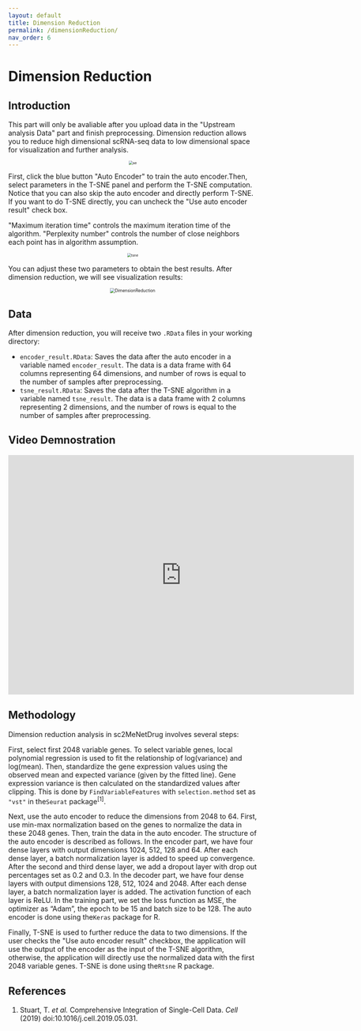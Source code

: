 ```yaml
---
layout: default
title: Dimension Reduction
permalink: /dimensionReduction/
nav_order: 6
---
```


# Dimension Reduction

## Introduction

This part will only be avaliable after you upload data in the "Upstream analysis Data" part and finish preprocessing. Dimension reduction allows you to reduce high dimensional scRNA-seq data to low dimensional space for visualization and further analysis.

<p align="center">
  <img src="../pic/ae.png" alt="ae" style="zoom:50%;" />
  </p>

First, click the blue button "Auto Encoder" to train the auto encoder.Then, select parameters in the T-SNE panel and perform the T-SNE computation. Notice that you can also skip the auto encoder and directly perform T-SNE. If you want to do T-SNE directly, you can uncheck the "Use auto encoder result" check box.

"Maximum iteration time" controls the maximum iteration time of the algorithm. "Perplexity number" controls the number of close neighbors each point has in algorithm assumption. 

<p align="center"><img src="../pic/tsne.png" alt="tsne" style="zoom:50%;" /></p>

You can adjust these two parameters to obtain the best results. After dimension reduction, we will see visualization results:

<p align="center"><img src="../pic/dimensionReduction.png" alt="DimensionReduction" style="zoom:60%;" /></p>

## Data

After dimension reduction, you will receive two `.RData` files in your working directory:

* `encoder_result.RData`: Saves the data after the auto encoder in a variable named `encoder_result`. The data is a data frame with 64 columns representing 64 dimensions, and number of rows is equal to the number of samples after preprocessing.
* `tsne_result.RData`: Saves the data after the T-SNE algorithm in a variable named  `tsne_result`.  The data is a data frame with 2 columns representing 2 dimensions, and the number of rows is equal to the number of samples after preprocessing.



## Video Demnostration

<iframe width="700" height="485" src="https://www.youtube.com/embed/z67ET2RFFmE" frameborder="0" allow="accelerometer; autoplay; clipboard-write; encrypted-media; gyroscope; picture-in-picture" allowfullscreen></iframe>

## Methodology

Dimension reduction analysis in sc2MeNetDrug involves several steps:

First, select first 2048 variable genes. To select variable genes, local polynomial regression is used to fit the relationship of log(variance) and log(mean). Then, standardize the gene expression values using the observed mean and expected variance (given by the fitted line). Gene expression variance is then calculated on the standardized values after clipping. This is done by `FindVariableFeatures` with `selection.method` set as `"vst"` in the`Seurat` package<sup>[1]</sup>.

Next, use the auto encoder to reduce the dimensions from 2048 to 64. First, use min-max normalization based on the genes to normalize the data in these 2048 genes. Then, train the data in the auto encoder. The structure of the auto encoder is described as follows. In the encoder part, we have four dense layers with output dimensions 1024, 512, 128 and 64. After each dense layer, a batch normalization layer is added to speed up convergence. After the second and third dense layer, we add a dropout layer with drop out percentages set as 0.2 and 0.3. In the decoder part, we have four dense layers with output dimensions 128, 512, 1024 and 2048. After each dense layer, a batch normalization layer is added. The activation function of each layer is ReLU. In the training part, we set the loss function as MSE, the optimizer as “Adam”, the epoch to be 15 and batch size to be 128. The auto encoder is done using the`Keras` package for R.

Finally, T-SNE is used to further reduce the data to two dimensions. If the user checks the "Use auto encoder result" checkbox, the application will use the output of the encoder as the input of the T-SNE algorithm, otherwise, the application will directly use the normalized data with the first 2048 variable genes. T-SNE is done using the`Rtsne` R package.



## References

1. Stuart, T. *et al.* Comprehensive Integration of Single-Cell Data. *Cell* (2019) doi:10.1016/j.cell.2019.05.031.




